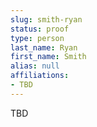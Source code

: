 ```yaml
---
slug: smith-ryan
status: proof
type: person
last_name: Ryan
first_name: Smith
alias: null
affiliations:
- TBD
---
```


TBD

